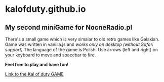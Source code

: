 # kalofduty.github.io
## My second miniGame for NocneRadio.pl 

There's a small game which is very simalar to old retro games like Galaxian.
Game was written in vanilla.js and *works only on desktop (without Safari support)*
The language of the game is Polish. Use arrows (left and right) on your keyboard to move and spacebar to fire.

**Feel free to play and have fun!**

[Link to the Kal of duty GAME](https://elegant-hoover-5286e5.netlify.app/) 




